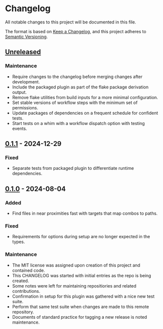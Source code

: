 # Changelog

All notable changes to this project will be documented in this file.

The format is based on [Keep a Changelog][changelog], and this project adheres
to [Semantic Versioning][semver].

## [Unreleased]

### Maintenance

- Require changes to the changelog before merging changes after development.
- Include the packaged plugin as part of the flake package derivation output.
- Remove flake utilities from build inputs for a more minimal configuration.
- Set stable versions of workflow steps with the minimum set of permissions.
- Update packages of dependencies on a frequent schedule for confident tests.
- Start tests on a whim with a workflow dispatch option with testing events.

## [0.1.1] - 2024-12-29

### Fixed

- Separate tests from packaged plugin to differentiate runtime dependencies.

## [0.1.0] - 2024-08-04

### Added

- Find files in near proximities fast with targets that map combos to paths.

### Fixed

- Requirements for options during setup are no longer expected in the types.

### Maintenance

- The MIT license was assigned upon creation of this project and contained code.
- This CHANGELOG was started with initial entries as the repo is being created.
- Some notes were left for maintaining repositiories and related contributions.
- Confirmation in setup for this plugin was gathered with a nice new test suite.
- Perform that same test suite when changes are made to this remote repository.
- Documents of standard practice for tagging a new release is noted maintenance.

<!-- a collection of links -->

[changelog]: https://keepachangelog.com/en/1.1.0/
[semver]: https://semver.org/spec/v2.0.0.html

<!-- a collection of releases -->

[Unreleased]: https://github.com/zimeg/proximity.nvim/compare/v0.1.1...HEAD
[0.1.1]: https://github.com/zimeg/proximity.nvim/compare/v0.1.0...v1.1.1
[0.1.0]: https://github.com/zimeg/proximity.nvim/releases/tag/v0.1.0
